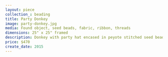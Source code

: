 ```yaml
---
layout: piece
collection_: beading
title: Party Donkey
image: party-donkey.jpg
media: Found object, seed beads, fabric, ribbon, threads
dimensions: 25" x 25" framed
description: Donkey with party hat encased in peyote stitched seed beads, multi layered quilted fabric with appliqued party hats and streamers in green mat, glassed maple frame 2 inches in depth.
price: $470
create_date: 2015
---
```

